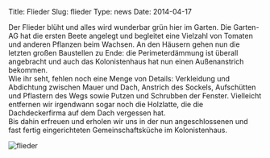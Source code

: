 Title: Flieder
Slug: flieder
Type: news
Date: 2014-04-17

<p>Der Flieder blüht und alles wird wunderbar grün hier im Garten. Die Garten-AG hat die ersten Beete angelegt und begleitet eine Vielzahl von Tomaten und anderen Pflanzen beim Wachsen. An den Häusern gehen nun die letzten großen Baustellen zu Ende: die Perimeterdämmung ist überall angebracht und auch das Kolonistenhaus hat nun einen Außenanstrich bekommen.<br/>
Wie ihr seht, fehlen noch eine Menge von Details: Verkleidung und Abdichtung zwischen Mauer und Dach, Anstrich des Sockels, Aufschütten und Pflastern des Wegs sowie Putzen und Schrubben der Fenster. Vielleicht entfernen wir irgendwann sogar noch die Holzlatte, die die Dachdeckerfirma auf dem Dach vergessen hat.<br/>
Bis dahin erfreuen und erholen wir uns in der nun angeschlossenen und fast fertig eingerichteten Gemeinschaftsküche im Kolonistenhaus.  </p>
<img src="/images/14_apr0.png" alt="flieder"/>
